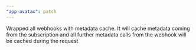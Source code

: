 ```yaml
---
"app-avatax": patch
---
```


Wrapped all webhooks with metadata cache. It will cache metadata coming from the subscription and all further metadata calls from the webhook will be cached during the request
